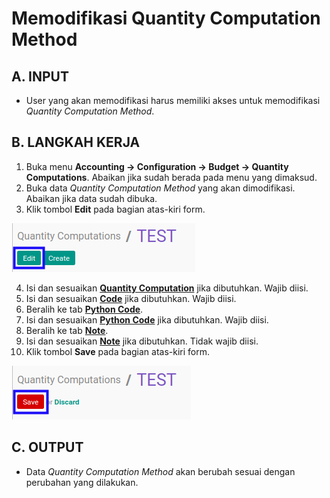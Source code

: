 # Memodifikasi Quantity Computation Method

## A. INPUT

* User yang akan memodifikasi harus memiliki akses untuk memodifikasi *Quantity Computation Method*.

## B. LANGKAH KERJA

1. Buka menu **Accounting -> Configuration -> Budget -> Quantity Computations**. Abaikan jika sudah berada pada menu yang dimaksud.
2. Buka data *Quantity Computation Method* yang akan dimodifikasi. Abaikan jika data sudah dibuka.
3. Klik tombol **Edit** pada bagian atas-kiri form.

![](../../../img/quantity-computation-method/tombol-edit.png)

4. Isi dan sesuaikan **[Quantity Computation](./penjelasan.md#field-header-quantity-computation)** jika dibutuhkan. Wajib diisi.
5. Isi dan sesuaikan **[Code](./penjelasan.md#field-header-code)** jika dibutuhkan. Wajib diisi.
6. Beralih ke tab **[Python Code](./penjelasan.md#tab-python-code)**.
7. Isi dan sesuaikan **[Python Code](./penjelasan.md#field-python-code)** jika dibutuhkan. Wajib diisi.
8. Beralih ke tab **[Note](./penjelasan.md#tab-note)**.
9. Isi dan sesuaikan **[Note](./penjelasan.md#field-note)** jika dibutuhkan. Tidak wajib diisi.
10. Klik tombol **Save** pada bagian atas-kiri form.

![](../../../img/quantity-computation-method/tombol-save-modifikasi.png)

## C. OUTPUT

* Data *Quantity Computation Method* akan berubah sesuai dengan perubahan yang dilakukan.

